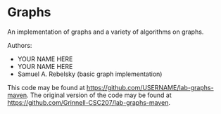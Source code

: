 # Graphs

An implementation of graphs and a variety of algorithms on graphs.

Authors:

* YOUR NAME HERE
* YOUR NAME HERE
* Samuel A. Rebelsky (basic graph implementation)

This code may be found at <https://github.com/USERNAME/lab-graphs-maven>.
The original version of the code may be found at <https://github.com/Grinnell-CSC207/lab-graphs-maven>.
